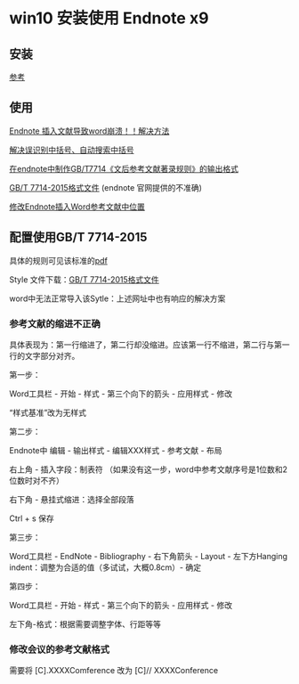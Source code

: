 # win10 安装使用 Endnote x9

## 安装

[参考](https://zhuanlan.zhihu.com/p/61958997)

## 使用

[Endnote 插入文献导致word崩溃！！解决方法](https://blog.csdn.net/u012236241/article/details/87910304)

[解决误识别中括号、自动搜索中括号](https://jingyan.baidu.com/article/fc07f98956c52e12fee5196a.html)

[在endnote中制作GB/T7714《文后参考文献著录规则》的输出格式](http://blog.sciencenet.cn/blog-485-448980.html)

[GB/T 7714-2015格式文件](https://cnzhx.net/blog/endnote-output-style-cnzhx/) (endnote 官网提供的不准确)

[修改Endnote插入Word参考文献中位置](https://blog.csdn.net/qq_21095607/article/details/60868392)

## 配置使用GB/T 7714-2015

具体的规则可见该标准的[pdf](http://www.ggzzchina.com/Upload/2016-02/20160223155134487.pdf)

Style 文件下载：[GB/T 7714-2015格式文件](https://cnzhx.net/blog/endnote-output-style-cnzhx/)

word中无法正常导入该Sytle：上述网址中也有响应的解决方案

### 参考文献的缩进不正确

具体表现为：第一行缩进了，第二行却没缩进。应该第一行不缩进，第二行与第一行的文字部分对齐。

第一步：

Word工具栏 - 开始 - 样式 - 第三个向下的箭头 - 应用样式 - 修改

“样式基准”改为无样式

第二步：

Endnote中 编辑 - 输出样式 - 编辑XXX样式 - 参考文献 - 布局

右上角 - 插入字段：制表符 （如果没有这一步，word中参考文献序号是1位数和2位数时对不齐）

右下角 - 悬挂式缩进：选择全部段落

Ctrl + s 保存

第三步：

Word工具栏 - EndNote - Bibliography - 右下角箭头 - Layout - 左下方Hanging indent：调整为合适的值（多试试，大概0.8cm）- 确定

第四步：

Word工具栏 - 开始 - 样式 - 第三个向下的箭头 - 应用样式 - 修改

左下角-格式：根据需要调整字体、行距等等

### 修改会议的参考文献格式

需要将 [C].XXXXComference 改为 [C]// XXXXConference